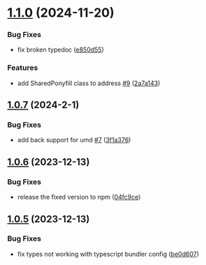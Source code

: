 # [1.1.0](https://github.com/okikio/sharedworker/compare/v1.0.7...v1.1.0) (2024-11-20)


### Bug Fixes

* fix broken typedoc ([e850d55](https://github.com/okikio/sharedworker/commit/e850d55f81b5fe4a58d03712e79acb102cec550b))


### Features

* add SharedPonyfill class to address [#9](https://github.com/okikio/sharedworker/issues/9) ([2a7a143](https://github.com/okikio/sharedworker/commit/2a7a14347de8cf5a663f7d512acf77c0f6d90cb5))

## [1.0.7](https://github.com/okikio/sharedworker/compare/v1.0.6...v1.0.7) (2024-2-1)


### Bug Fixes

* add back support for umd [#7](https://github.com/okikio/sharedworker/issues/7) ([3f1a376](https://github.com/okikio/sharedworker/commit/3f1a376e6c0f8ba1b49560f356c67d667b6c3c9b))

## [1.0.6](https://github.com/okikio/sharedworker/compare/v1.0.5...v1.0.6) (2023-12-13)


### Bug Fixes

* release the fixed version to npm ([04fc9ce](https://github.com/okikio/sharedworker/commit/04fc9ce02e086d94045e5ad2eaffc4ae35872875))

## [1.0.5](https://github.com/okikio/sharedworker/compare/v1.0.4...v1.0.5) (2023-12-13)


### Bug Fixes

* fix types not working with typescript bundler config ([be0d607](https://github.com/okikio/sharedworker/commit/be0d607bc338c507d31e41bf690657c024adbe79))
